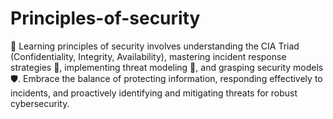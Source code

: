 # Principles-of-security

🔐 Learning principles of security involves understanding the CIA Triad (Confidentiality, Integrity, Availability), mastering incident response strategies 🚨, implementing threat modeling 🤔, and grasping security models 🛡️. Embrace the balance of protecting information, responding effectively to incidents, and proactively identifying and mitigating threats for robust cybersecurity. 
